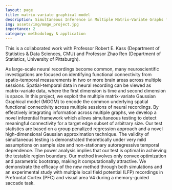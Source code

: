```yaml
---
layout: page
title: matrix-variate graphical model
description: Simultaneous Inference in Multiple Matrix-Variate Graphs for High-Dimensional Neural Recordings
img: assets/img/mmge_project.jpg
importance: 2
category: methodology & application
---
```


This is a collaborated work with Professor Robert E. Kass (Department of Statistics & Data Sciences, CMU) and Professor Zhao Ren (Department of Statistics, University of Pittsburgh).

As large-scale neural recordings become common, many neuroscientific investigations are focused on identifying functional connectivity from spatio-temporal measurements in two or more brain areas across multiple sessions. Spatial-temporal data in neural recording can be viewed as matrix-variate data, where the first dimension is time and second dimension is space. In this project, we exploit the multiple matrix-variate Gaussian Graphical model (MGGM) to encode the common underlying spatial functional connectivity across multiple sessions of neural recordings. By effectively integrating information across multiple graphs, we develop a novel inferential framework which allows simultaneous testing to detect meaningful connectivity for a target edge subset of arbitrary size. Our test statistics are based on a group penalized regression approach and a novel high-dimensional Gaussian approximation technique. The validity of simultaneous testing is demonstrated theoretically under very mild assumptions on sample size and non-stationary autoregressive temporal dependence. The power analysis implies that our test is optimal in achieving the testable region boundary. Our method involves only convex optimization and parametric bootstrap, making it computationally attractive. We demonstrate the efficacy of the new method through both simulations and an experimental study with multiple local field potential (LFP) recordings in Prefrontal Cortex (PFC) and visual area V4 during a memory-guided saccade task.